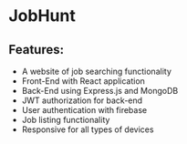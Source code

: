 # JobHunt

## Features:

* A website of job searching functionality
* Front-End with React application
* Back-End using Express.js and MongoDB
* JWT authorization for back-end 
* User authentication with firebase
* Job listing functionality
* Responsive for all types of devices